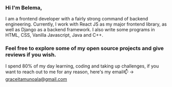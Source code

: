 ### Hi I'm Belema,
I am a frontend developer with a fairly strong command of backend engineering. Currently, I work with React JS as my major frontend library, as well as Django as a backend framework. I also write some programs in HTML, CSS, Vanilla Javascript, Java and C++.
### Feel free to explore some of my open source projects and give reviews if you wish. 
I spend 80% of my day learning, coding and taking up challenges, if you want to reach out to me for any reason, here's my email📫 -> 
graceitamunoala@gmail.com

<!--
**belemaaa/belemaaa** is a ✨ _special_ ✨ repository because its `README.md` (this file) appears on your GitHub profile.

Here are some ideas to get you started:

- 🔭 I’m currently working on ...
- 🌱 I’m currently learning ...
- 👯 I’m looking to collaborate on ...
- 🤔 I’m looking for help with ...
- 💬 Ask me about ...
- 📫 How to reach me: ...
- 😄 Pronouns: ...
- ⚡ Fun fact: ...
-->
